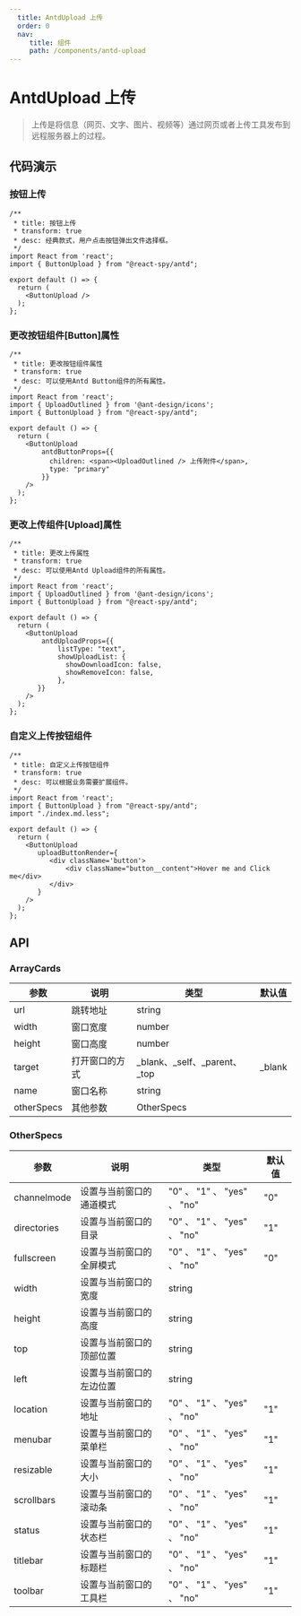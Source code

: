 ```yaml
---
  title: AntdUpload 上传
  order: 0
  nav:
     title: 组件
     path: /components/antd-upload
---
```


# AntdUpload 上传

> 上传是将信息（网页、文字、图片、视频等）通过网页或者上传工具发布到远程服务器上的过程。

## 代码演示

### 按钮上传

```tsx
/**
 * title: 按钮上传
 * transform: true
 * desc: 经典款式，用户点击按钮弹出文件选择框。
 */
import React from 'react';
import { ButtonUpload } from "@react-spy/antd";

export default () => {
  return (
    <ButtonUpload />
  );
};
```

### 更改按钮组件[Button]属性

```tsx
/**
 * title: 更改按钮组件属性
 * transform: true
 * desc: 可以使用Antd Button组件的所有属性。
 */
import React from 'react';
import { UploadOutlined } from '@ant-design/icons';
import { ButtonUpload } from "@react-spy/antd";

export default () => {
  return (
    <ButtonUpload
        antdButtonProps={{
          children: <span><UploadOutlined /> 上传附件</span>,
          type: "primary"
        }}
    />
  );
};
```

### 更改上传组件[Upload]属性

```tsx
/**
 * title: 更改上传属性
 * transform: true
 * desc: 可以使用Antd Upload组件的所有属性。
 */
import React from 'react';
import { UploadOutlined } from '@ant-design/icons';
import { ButtonUpload } from "@react-spy/antd";

export default () => {
  return (
    <ButtonUpload
        antdUploadProps={{
            listType: "text", 
            showUploadList: {
              showDownloadIcon: false,
              showRemoveIcon: false,
            },     
       }}
    />
  );
};
```

### 自定义上传按钮组件

```tsx
/**
 * title: 自定义上传按钮组件
 * transform: true
 * desc: 可以根据业务需要扩展组件。
 */
import React from 'react';
import { ButtonUpload } from "@react-spy/antd";
import "./index.md.less";

export default () => {
  return (
    <ButtonUpload
       uploadButtonRender={
          <div className='button'>
              <div className="button__content">Hover me and Click me</div>
          </div>
       }
    />
  );
};
```

## API

### ArrayCards

| 参数       | 说明           | 类型                         | 默认值 |
| ---------- | -------------- | ---------------------------- | ------ |
| url        | 跳转地址       | string                       |        |
| width      | 窗口宽度       | number                       |        |
| height     | 窗口高度       | number                       |        |
| target     | 打开窗口的方式 | _blank、_self、_parent、_top | _blank |
| name       | 窗口名称       | string                       |        |
| otherSpecs | 其他参数       | OtherSpecs                   |        |

### OtherSpecs

| 参数        | 说明                     | 类型                        | 默认值 |
| ----------- | ------------------------ | --------------------------- | ------ |
| channelmode | 设置与当前窗口的通道模式 | "0" 、 "1" 、 "yes" 、 "no" | "0"    |
| directories | 设置与当前窗口的目录     | "0" 、 "1" 、 "yes" 、 "no" | "1"    |
| fullscreen  | 设置与当前窗口的全屏模式 | "0" 、 "1" 、 "yes" 、 "no" | "0"    |
| width       | 设置与当前窗口的宽度     | string                      |        |
| height      | 设置与当前窗口的高度     | string                      |        |
| top         | 设置与当前窗口的顶部位置 | string                      |        |
| left        | 设置与当前窗口的左边位置 | string                      |        |
| location    | 设置与当前窗口的地址     | "0" 、 "1" 、 "yes" 、 "no" | "1"    |
| menubar     | 设置与当前窗口的菜单栏   | "0" 、 "1" 、 "yes" 、 "no" | "1"    |
| resizable   | 设置与当前窗口的大小     | "0" 、 "1" 、 "yes" 、 "no" | "1"    |
| scrollbars  | 设置与当前窗口的滚动条   | "0" 、 "1" 、 "yes" 、 "no" | "1"    |
| status      | 设置与当前窗口的状态栏   | "0" 、 "1" 、 "yes" 、 "no" | "1"    |
| titlebar    | 设置与当前窗口的标题栏   | "0" 、 "1" 、 "yes" 、 "no" | "1"    |
| toolbar     | 设置与当前窗口的工具栏   | "0" 、 "1" 、 "yes" 、 "no" | "1"    |
